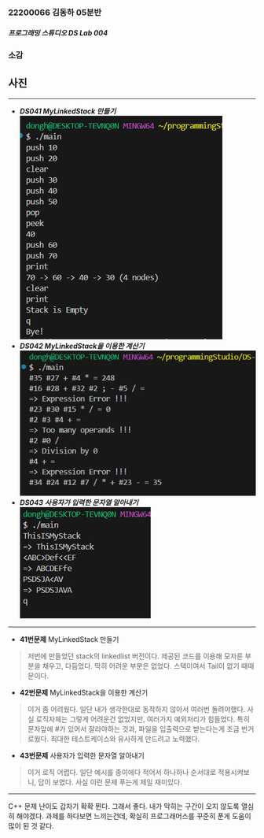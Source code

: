 ### 22200066 김동하 05분반

##### 프로그래밍 스튜디오 DS Lab 004

### 소감

## 사진

---
+ ___DS041 MyLinkedStack 만들기___
![DS041](./Captures/DS041.png)
+ ___DS042 MyLinkedStack을 이용한 계산기___
![DS042](./Captures/DS042.png)
+ ___DS043 사용자가 입력한 문자열 알아내기___
![DS043](./Captures/DS043.png)



---

+ **41번문제**  MyLinkedStack 만들기
> 저번에 만들었던 stack의 linkedlist 버전이다. 제공된 코드를 이용해 모자른 부분을 채우고, 다듬었다. 딱히 어려운 부분은 없었다. 스택이여서 Tail이 없기 때때문이다.

+ **42번문제** MyLinkedStack을 이용한 계산기
> 이거 좀 어려웠다. 일단 내가 생각한대로 동작하지 않아서 여러번 돌려야했다. 사실 로직자체는 그렇게 어려운건 없었지만, 여러가지 예외처리가 힘들었다. 특히 문자앞에 #가 있어서 잘라야하는 것과, 파일을 입출력으로 받는다는게 조금 번거로웠다. 최대한 테스트케이스와 유사하게 만드려고 노력했다.

+ **43번문제** 사용자가 입력한 문자열 알아내기
> 이거 로직 어렵다. 일단 예시를 종이에다 적어서 하나하나 순서대로 적용시켜보니, 답이 보였다. 사실 이런 문제 푸는게 제일 재미있다.

---

C++ 문제 난이도 갑자기 확확 뛴다. 그래서 좋다. 내가 막히는 구간이 오지 않도록 열심히 해야겠다. 과제를 하다보면 느끼는건데, 확실히 프로그래머스를 꾸준히 푼게 도움이 많이 된 것 같다. 

